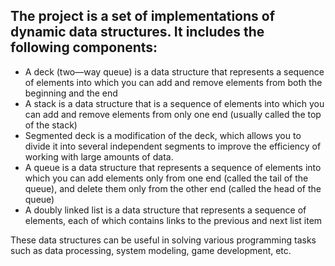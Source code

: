 ## The project is a set of implementations of dynamic data structures. It includes the following components:
- A deck (two—way queue) is a data structure that represents a sequence of elements into which you can add and remove elements from both the beginning and the end
- A stack is a data structure that is a sequence of elements into which you can add and remove elements from only one end (usually called the top of the stack)
- Segmented deck is a modification of the deck, which allows you to divide it into several independent segments to improve the efficiency of working with large amounts of data.
- A queue is a data structure that represents a sequence of elements into which you can add elements only from one end (called the tail of the queue), and delete them only from the other end (called the head of the queue)
- A doubly linked list is a data structure that represents a sequence of elements, each of which contains links to the previous and next list item

These data structures can be useful in solving various programming tasks such as data processing, system modeling, game development, etc.
